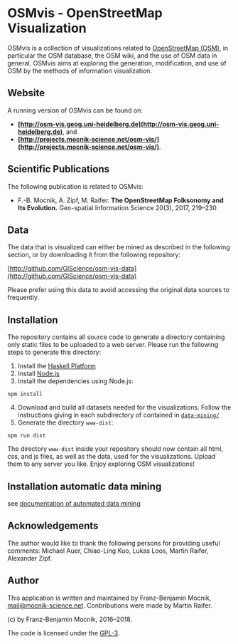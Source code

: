 # OSMvis - OpenStreetMap Visualization

OSMvis is a collection of visualizations related to [OpenStreetMap (OSM)](http://www.openstreetmap.org), in particular the OSM database, the OSM wiki, and the use of OSM data in general. OSMvis aims at exploring the generation, modification, and use of OSM by the methods of information visualization.

## Website

A running version of OSMvis can be found on:

* **[http://osm-vis.geog.uni-heidelberg.de](http://osm-vis.geog.uni-heidelberg.de)**, and
* **[http://projects.mocnik-science.net/osm-vis/](http://projects.mocnik-science.net/osm-vis/)**.

## Scientific Publications

The following publication is related to OSMvis:

* F.-B. Mocnik, A. Zipf, M. Raifer: **The OpenStreetMap Folksonomy and Its Evolution.** Geo-spatial Information Science 20(3), 2017, 219–230

## Data

The data that is visualized can either be mined as described in the following section, or by downloading it from the following repository:

[http://github.com/GIScience/osm-vis-data](http://github.com/GIScience/osm-vis-data)

Please prefer using this data to avoid accessing the original data sources to frequently.

## Installation

The repository contains all source code to generate a directory containing only static files to be uploaded to a web server. Please run the following steps to generate this directory:

1. Install the [Haskell Platform](https://www.haskell.org/platform/)
2. Install [Node.js](https://nodejs.org)
3. Install the dependencies using Node.js:
```shell
npm install
```
4. Download and build all datasets needed for the visualizations. Follow the instructions giving in each subdirectory of contained in [`data-mining/`](https://github.com/mocnik-science/osm-vis/tree/master/visualizations)
5. Generate the directory `www-dist`:
```shell
npm run dist
```

The directory `www-dist` inside your repository should now contain all html, css, and js files, as well as the data, used for the visualizations. Upload them to any server you like. Enjoy exploring OSM visualizations!

## Installation automatic data mining

see [documentation of automated data mining](docs/automatic_data_mining.md)

## Acknowledgements

The author would like to thank the following persons for providing useful comments: Michael Auer, Chiao-Ling Kuo, Lukas Loos, Martin Raifer, Alexander Zipf.

## Author

This application is written and maintained by Franz-Benjamin Mocnik, <mail@mocnik-science.net>. Conbributions were made by Martin Raifer.

(c) by Franz-Benjamin Mocnik, 2016–2018.

The code is licensed under the [GPL-3](http://github.com/mocnik-science/osm-vis/blob/master/LICENSE.md).
